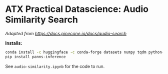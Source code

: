 # ATX Practical Datascience: Audio Similarity Search

_Adapted from https://docs.pinecone.io/docs/audio-search_

**Installs:**
```bash
conda install -c huggingface -c conda-forge datasets numpy tqdm python-annoy typer
pip install panns-inference
```

See `audio-similarity.ipynb` for the code to run.
